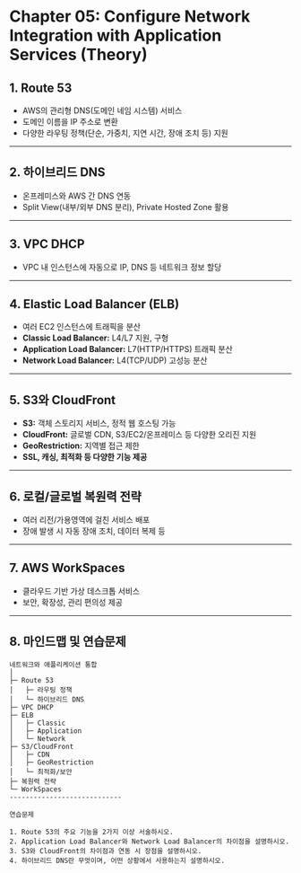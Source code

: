 # Chapter 05: Configure Network Integration with Application Services (Theory)

## 1. Route 53

- AWS의 관리형 DNS(도메인 네임 시스템) 서비스
- 도메인 이름을 IP 주소로 변환
- 다양한 라우팅 정책(단순, 가중치, 지연 시간, 장애 조치 등) 지원

---

## 2. 하이브리드 DNS

- 온프레미스와 AWS 간 DNS 연동
- Split View(내부/외부 DNS 분리), Private Hosted Zone 활용

---

## 3. VPC DHCP

- VPC 내 인스턴스에 자동으로 IP, DNS 등 네트워크 정보 할당

---

## 4. Elastic Load Balancer (ELB)

- 여러 EC2 인스턴스에 트래픽을 분산
- **Classic Load Balancer:** L4/L7 지원, 구형
- **Application Load Balancer:** L7(HTTP/HTTPS) 트래픽 분산
- **Network Load Balancer:** L4(TCP/UDP) 고성능 분산

---

## 5. S3와 CloudFront

- **S3:** 객체 스토리지 서비스, 정적 웹 호스팅 가능
- **CloudFront:** 글로벌 CDN, S3/EC2/온프레미스 등 다양한 오리진 지원
- **GeoRestriction:** 지역별 접근 제한
- **SSL, 캐싱, 최적화 등 다양한 기능 제공**

---

## 6. 로컬/글로벌 복원력 전략

- 여러 리전/가용영역에 걸친 서비스 배포
- 장애 발생 시 자동 장애 조치, 데이터 복제 등

---

## 7. AWS WorkSpaces

- 클라우드 기반 가상 데스크톱 서비스
- 보안, 확장성, 관리 편의성 제공

---

## 8. 마인드맵 및 연습문제

```
네트워크와 애플리케이션 통합
│
├─ Route 53
│   ├─ 라우팅 정책
│   └─ 하이브리드 DNS
├─ VPC DHCP
├─ ELB
│   ├─ Classic
│   ├─ Application
│   └─ Network
├─ S3/CloudFront
│   ├─ CDN
│   ├─ GeoRestriction
│   └─ 최적화/보안
├─ 복원력 전략
└─ WorkSpaces
----------------------------

연습문제

1. Route 53의 주요 기능을 2가지 이상 서술하시오.
2. Application Load Balancer와 Network Load Balancer의 차이점을 설명하시오.
3. S3와 CloudFront의 차이점과 연동 시 장점을 설명하시오.
4. 하이브리드 DNS란 무엇이며, 어떤 상황에서 사용하는지 설명하시오.
```
